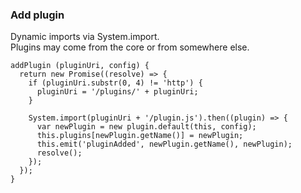 ###  Add plugin

Dynamic imports via System.import.<br>
Plugins may come from the core or from somewhere else.

```
addPlugin (pluginUri, config) {
  return new Promise((resolve) => {
    if (pluginUri.substr(0, 4) != 'http') {
      pluginUri = '/plugins/' + pluginUri;
    }

    System.import(pluginUri + '/plugin.js').then((plugin) => {
      var newPlugin = new plugin.default(this, config);
      this.plugins[newPlugin.getName()] = newPlugin;
      this.emit('pluginAdded', newPlugin.getName(), newPlugin);
      resolve();
    });
  });
}
```